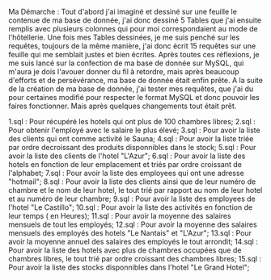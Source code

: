 Ma Démarche : 
Tout d'abord j'ai imaginé et dessiné sur une feuille le contenue de ma base de donnée, j'ai donc dessiné 5 Tables que j'ai ensuite remplis avec plusieurs colonnes qui pour moi correspondaient au mode de l'hôtellerie. 
Une fois mes Tables dessinées, je me suis penché sur les requêtes, toujours de la même manière, j'ai donc écrit 15 requêtes sur une feuille qui me semblait justes et bien écrites.
Après toutes ces réflexions, je me suis lancé sur la confection de ma base de donnée sur MySQL, qui m'aura je dois l'avouer donner du fil à retordre, mais après beaucoup d'efforts et de persévérance, ma base de donnée était enfin prête.
A la suite de la création de ma base de donnée, j'ai tester mes requêtes, que j'ai du pour certaines modifié pour respecter le format MySQL et donc pouvoir les faires fonctionner. Mais après quelques changements tout était prêt.

1.sql : Pour récupéré les hotels qui ont plus de 100 chambres libres;
2.sql : Pour obtenir l'employé avec le salaire le plus élevé;
3.sql : Pour avoir la liste des clients qui ont comme activité le Sauna;
4.sql : Pour avoir la liste triée par ordre decroissant des produits disponnibles dans le stock;
5.sql : Pour avoir la liste des clients de l'hotel "L'Azur";
6.sql : Pour avoir la liste des hotels en fonction de leur emplacement et triés par ordre croissant de l'alphabet;
7.sql : Pour avoir la liste des employees qui ont une adresse "hotmail";
8.sql : Pour avoir la liste des clients ainsi que de leur numéro de chambre et le nom de leur hotel, le tout trié par rapport au nom de leur hotel et au numéro de leur chambre;
9.sql : Pour avoir la liste des employees de l'hotel "Le Castillo";
10.sql : Pour avoir la liste des activités en fonction de leur temps ( en Heures);
11.sql : Pour avoir la moyenne des salaires mensuels de tout les employés;
12.sql : Pour avoir la moyenne des salaires mensuels des employés des hotels "Le Nantais" et "L'Azur";
13.sql : Pour avoir la moyenne annuel des salaires des employés le tout arrondit;
14.sql : Pour avoir la liste des hotels avec plus de chambres occupées que de chambres libres, le tout trié par ordre croissant des chambres libres;
15.sql : Pour avoir la liste des stocks disponnibles dans l'hotel "Le Grand Hotel";

